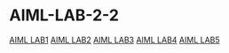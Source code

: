 # AIML-LAB-2-2
[AIML LAB1](https://github.com/PranathiCheruvupalli/AIML-LAB-2-2/blob/main/AIML-LAB-01.ipynb)
[AIML LAB2](https://github.com/PranathiCheruvupalli/AIML-LAB-2-2/blob/main/AIML-LAB-02.ipynb)
[AIML LAB3](https://github.com/PranathiCheruvupalli/AIML-LAB-2-2/blob/main/AIML-LAB-03.ipynb)
[AIML LAB4]()
[AIML LAB5]()

